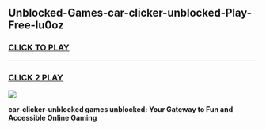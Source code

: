 
## Unblocked-Games-car-clicker-unblocked-Play-Free-lu0oz
<h3>
<a href="https://premium76.site?title=car-clicker-unblocked&ref=23A">CLICK TO PLAY</a></h3>
<hr>

<h3>
<a href="https://premium76.site?title=car-clicker-unblocked&ref=23A">CLICK 2 PLAY</a>
  
</h3>

<a href="https://premium76.site?title=car-clicker-unblocked&ref=23A"><img src="https://clearcache.store/games.png"></a>


**car-clicker-unblocked games unblocked: Your Gateway to Fun and Accessible Online Gaming**
